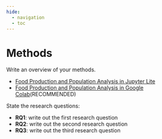 ```yaml
---
hide:
  - navigation
  - toc
---
```


# Methods

Write an overview of your methods.

- [Food Production and Population Analysis in Jupyter Lite](https://food-production-analysis.netlify.app/live/lab/index.html)
- [Food Production and Population Analysis in Google Colab](https://colab.research.google.com/github/JayantChauhan3/food-production-analysis-research-paper/blob/master/files/data-science/foodproduction-analysis/basic-data-visualization-exploration-with-insights.ipynb)(RECOMMENDED)


State the research questions:

- **RQ1**: write out the first research question
- **RQ2**: write out the second research question
- **RQ3**: write out the third research question
